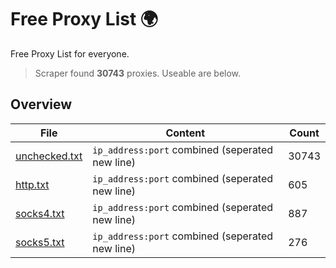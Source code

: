 
# Free Proxy List 🌍

Free Proxy List for everyone.
> Scraper found **30743** proxies. Useable are below.

## Overview

|File|Content|Count|
|----|-------|-----|
|[unchecked.txt](https://raw.githubusercontent.com/yemixzy/proxy-list/main/proxies/unchecked.txt)|`ip_address:port` combined (seperated new line)|30743|
|[http.txt](https://raw.githubusercontent.com/yemixzy/proxy-list/main/proxies/http.txt)|`ip_address:port` combined (seperated new line)|605|
|[socks4.txt](https://raw.githubusercontent.com/yemixzy/proxy-list/main/proxies/socks4.txt)|`ip_address:port` combined (seperated new line)|887|
|[socks5.txt](https://raw.githubusercontent.com/yemixzy/proxy-list/main/proxies/socks5.txt)|`ip_address:port` combined (seperated new line)|276|


